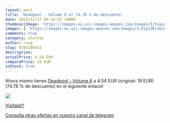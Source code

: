 ```yaml
---
layout: post
title: 'Deadpool - Volume 6 al 74.78 % de descuento'
date: 2019/12/17 09:16:52 +0000
thumbnailImage: 'https://images-eu.ssl-images-amazon.com/images/I/51yxZKrnksL._SL200_.jpg'
images: [ 'https://images-eu.ssl-images-amazon.com/images/I/51yxZKrnksL._SL200_.jpg' ]
comments: true
category: ofertas
author: ring
slug: 0785189343
description:
actualPrice: 4.54 EUR
comparePrice: 18 EUR
inStock: true
---
```


Ahora mismo tienes [Deadpool - Volume 6](https://www.amazon.com/dp/0785189343/?tag=redken08-20) a 4.54 EUR (original: 18 EUR) (74.78 %  de descuento) en el siguiente enlace!

[![](https://images-eu.ssl-images-amazon.com/images/I/51yxZKrnksL._SL200_.jpg)](https://www.amazon.com/dp/0785189343/?tag=redken08-20)

[Visítala!!!](https://www.amazon.com/dp/0785189343/?tag=redken08-20)

[Consulta otras ofertas en nuestro canal de telegram](https://t.me/s/ofertas25)
